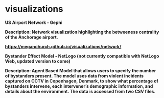 # visualizations


<b>US Airport Network<b> - Gephi

Description: 
Network visualization highlighting the betweeness centrality of the Anchorage airport. 

https://meganchurch.github.io/visualizations/network/



Bystander Effect Model - NetLogo (not currently compatible with NetLogo Web, updated version to come)

Description:
Agent Based Model that allows users to specify the number of bystanders present. The model uses data from violent incidents captured on CCTV in Copenhagen, Denmark, to show what percentage of bystanders intervene, each intervener’s demographic information, and details about the environment. The data is accessed from two CSV files.
